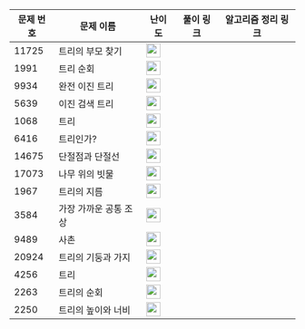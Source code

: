 문제 번호 | 문제 이름 | 난이도 | 풀이 링크 | 알고리즘 정리 링크
---|---|---|---|---
11725 | 트리의 부모 찾기 | <img height="25px" width="25px" src="https://static.solved.ac/tier_small/9.svg"/> |
1991 | 트리 순회 | <img height="25px" width="25px" src="https://static.solved.ac/tier_small/10.svg"/> |
9934 | 완전 이진 트리 | <img height="25px" width="25px" src="https://static.solved.ac/tier_small/10.svg"/> |
5639 | 이진 검색 트리 |<img height="25px" width="25px" src="https://static.solved.ac/tier_small/10.svg"/> |
1068 | 트리 | <img height="25px" width="25px" src="https://static.solved.ac/tier_small/11.svg"/> |
6416 | 트리인가? | <img height="25px" width="25px" src="https://static.solved.ac/tier_small/11.svg"/> |
14675 | 단절점과 단절선 | <img height="25px" width="25px" src="https://static.solved.ac/tier_small/11.svg"/> |
17073 | 나무 위의 빗물 | <img height="25px" width="25px" src="https://static.solved.ac/tier_small/11.svg"/> |
1967 | 트리의 지름 | <img height="25px" width="25px" src="https://static.solved.ac/tier_small/12.svg"/> |
3584 | 가장 가까운 공통 조상 | <img height="25px" width="25px" src="https://static.solved.ac/tier_small/12.svg"/> |
9489 | 사촌 | <img height="25px" width="25px" src="https://static.solved.ac/tier_small/12.svg"/> |
20924 | 트리의 기둥과 가지 | <img height="25px" width="25px" src="https://static.solved.ac/tier_small/12.svg"/> |
4256 | 트리 | <img height="25px" width="25px" src="https://static.solved.ac/tier_small/13.svg"/> |
2263 | 트리의 순회 | <img height="25px" width="25px" src="https://static.solved.ac/tier_small/14.svg"/> |
2250 | 트리의 높이와 너비 | <img height="25px" width="25px" src="https://static.solved.ac/tier_small/14.svg"/> |
